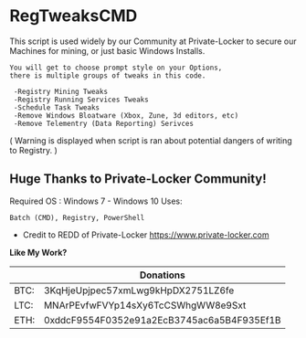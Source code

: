 # RegTweaksCMD

This script is used widely by our Community at Private-Locker to secure our Machines for
mining, or just basic Windows Installs.

    You will get to choose prompt style on your Options,
    there is multiple groups of tweaks in this code.
    
     -Registry Mining Tweaks
     -Registry Running Services Tweaks
     -Schedule Task Tweaks
     -Remove Windows Bloatware (Xbox, Zune, 3d editors, etc)
     -Remove Telementry (Data Reporting) Serivces

( Warning is displayed when script is ran about potential dangers of writing to Registry. )

## Huge Thanks to Private-Locker Community!
Required OS : Windows 7 - Windows 10
Uses: 

    Batch (CMD), Registry, PowerShell

- Credit to REDD of Private-Locker
https://www.private-locker.com

**Like My Work?**



|  | Donations |
|--|--|
|BTC:  | 3KqHjeUpjpec57xmLwg9kHpDX2751LZ6fe |
|LTC:  | MNArPEvfwFVYp14sXy6TcCSWhgWW8e9Sxt |
|ETH:  | 0xddcF9554F0352e91a2EcB3745ac6a5B4F935Ef1B |

